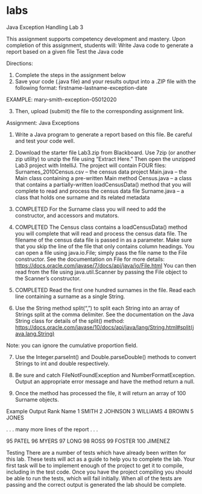 # labs
Java Exception Handling
Lab 3

This assignment supports competency development and mastery.  Upon completion of this assignment, students will:
Write Java code to generate a report based on a given file
Test the Java code

Directions:
1. Complete the steps in the assignment below
2. Save your code (.java file) and your results output into a .ZIP file with the following format: firstname-lastname-exception-date

EXAMPLE: mary-smith-exception-05012020

3. Then, upload (submit) the file to the corresponding assignment link.

Assignment: Java Exceptions
1. Write a Java program to generate a report based on this file. Be careful and test your code well. 

2. Download the starter file Lab3.zip from Blackboard. Use 7zip (or another zip utility) to unzip the file using “Extract Here.” Then open the unzipped Lab3 project with IntelliJ.  The project will contain FOUR files:
Surnames_2010Census.csv – the census data project
Main.java – the Main class containing a pre-written Main method
Census.java – a class that contains a partially-written loadCensusData() method that you will complete to read and process the census data file
Surname.java – a class that holds one surname and its related metadata
3. COMPLETED For the Surname class you will need to add the constructor, and accessors and mutators.

4. COMPLETED The Census class contains a loadCensusData() method you will complete that will read and process the census data file. The filename of the census data file is passed in as a parameter. Make sure that you skip the line of the file that only contains column headings.
You can open a file using java.io.File; simply pass the file name to the File constructor. See the documentation on File for more details: https://docs.oracle.com/javase/7/docs/api/java/io/File.html
You can then read from the file using java.util.Scanner by passing the File object to the Scanner’s constructor. 

5. COMPLETED Read the first one hundred surnames in the file. Read each line containing a surname as a single String. 


6. Use the String method split(“,”) to split each String into an array of Strings split at the comma delimiter. See the documentation on the Java String class for details of the split() method:
https://docs.oracle.com/javase/10/docs/api/java/lang/String.html#split(java.lang.String) 

Note: you can ignore the cumulative proportion field.

7.  Use the Integer.parseInt() and Double.parseDouble() methods to convert Strings to int and double respectively.

8.  Be sure and catch FileNotFoundException and NumberFormatException. Output an appropriate error message and have the method return a null.

9.  Once the method has processed the file, it will return an array of 100 Surname objects.

Example Output
Rank	Name
1		SMITH
2		JOHNSON
3		WILLIAMS
4		BROWN
5		JONES

. . . many more lines of the report . . .

95		PATEL
96		MYERS
97		LONG
98		ROSS
99		FOSTER
100		JIMENEZ

Testing
There are a number of tests which have already been written for this lab. These tests will act as a guide to help you to complete the lab. Your first task will be to implement enough of the project to get it to compile, including in the test code. Once you have the project compiling you should be able to run the tests, which will fail initially. When all of the tests are passing and the correct output is generated the lab should be complete.
